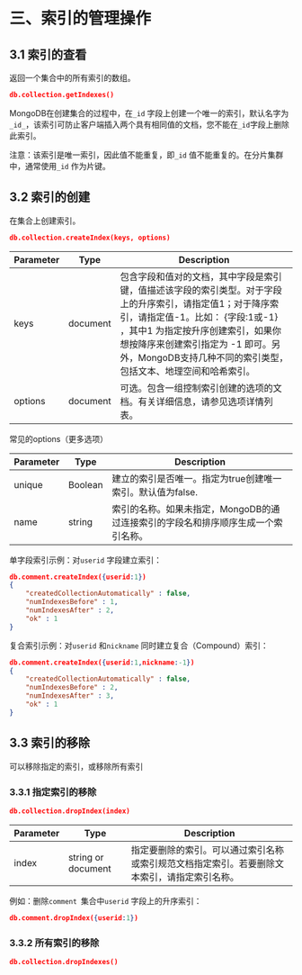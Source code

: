 # 三、索引的管理操作

## 3.1 索引的查看

返回一个集合中的所有索引的数组。

~~~json
db.collection.getIndexes()
~~~

MongoDB在创建集合的过程中，在`_id` 字段上创建一个唯一的索引，默认名字为`_id_`，该索引可防止客户端插入两个具有相同值的文档，您不能在`_id`字段上删除此索引。

注意：该索引是唯一索引，因此值不能重复，即`_id` 值不能重复的。在分片集群中，通常使用`_id` 作为片键。

## 3.2 索引的创建

在集合上创建索引。

~~~json
db.collection.createIndex(keys, options)
~~~

| Parameter | Type     | Description                                                  |
| --------- | -------- | ------------------------------------------------------------ |
| keys      | document | 包含字段和值对的文档，其中字段是索引键，值描述该字段的索引类型。对于字段上的升序索引，请指定值1；对于降序索引，请指定值-1。比如： {字段:1或-1} ，其中1 为指定按升序创建索引，如果你想按降序来创建索引指定为 -1 即可。另外，MongoDB支持几种不同的索引类型，包括文本、地理空间和哈希索引。 |
| options   | document | 可选。包含一组控制索引创建的选项的文档。有关详细信息，请参见选项详情列表。 |

常见的options（更多选项）

| Parameter | Type    | Description                                                  |
| --------- | ------- | ------------------------------------------------------------ |
| unique    | Boolean | 建立的索引是否唯一。指定为true创建唯一索引。默认值为false.   |
| name      | string  | 索引的名称。如果未指定，MongoDB的通过连接索引的字段名和排序顺序生成一个索引名称。 |

单字段索引示例：对`userid` 字段建立索引：

~~~json
db.comment.createIndex({userid:1})
{
	"createdCollectionAutomatically" : false,
	"numIndexesBefore" : 1,
	"numIndexesAfter" : 2,
	"ok" : 1
}
~~~

复合索引示例：对`userid` 和`nickname` 同时建立复合（Compound）索引：

~~~json
db.comment.createIndex({userid:1,nickname:-1})
{
	"createdCollectionAutomatically" : false,
	"numIndexesBefore" : 2,
	"numIndexesAfter" : 3,
	"ok" : 1
}
~~~

## 3.3 索引的移除

可以移除指定的索引，或移除所有索引

### 3.3.1 指定索引的移除

~~~json
db.collection.dropIndex(index)
~~~

| Parameter | Type               | Description                                                  |
| --------- | ------------------ | ------------------------------------------------------------ |
| index     | string or document | 指定要删除的索引。可以通过索引名称或索引规范文档指定索引。若要删除文本索引，请指定索引名称。 |

例如：删除`comment `集合中`userid` 字段上的升序索引：

~~~json
db.comment.dropIndex({userid:1})
~~~

### 3.3.2 所有索引的移除

~~~json
db.collection.dropIndexes()
~~~



